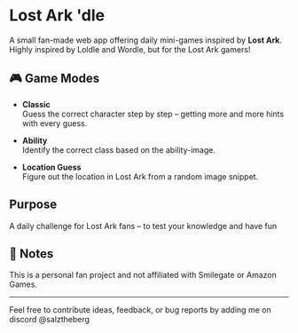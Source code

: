 # Lost Ark 'dle

A small fan-made web app offering daily mini-games inspired by **Lost Ark**.  
Highly inspired by Loldle and Wordle, but for the Lost Ark gamers!

## 🎮 Game Modes

- **Classic**  
  Guess the correct character step by step – getting more and more hints with every guess.

- **Ability**  
  Identify the correct class based on the ability-image.

- **Location Guess**  
  Figure out the location in Lost Ark from a random image snippet.

## Purpose

A daily challenge for Lost Ark fans – to test your knowledge and have fun

## 📌 Notes

This is a personal fan project and not affiliated with Smilegate or Amazon Games.

---

Feel free to contribute ideas, feedback, or bug reports by adding me on discord @salztheberg

